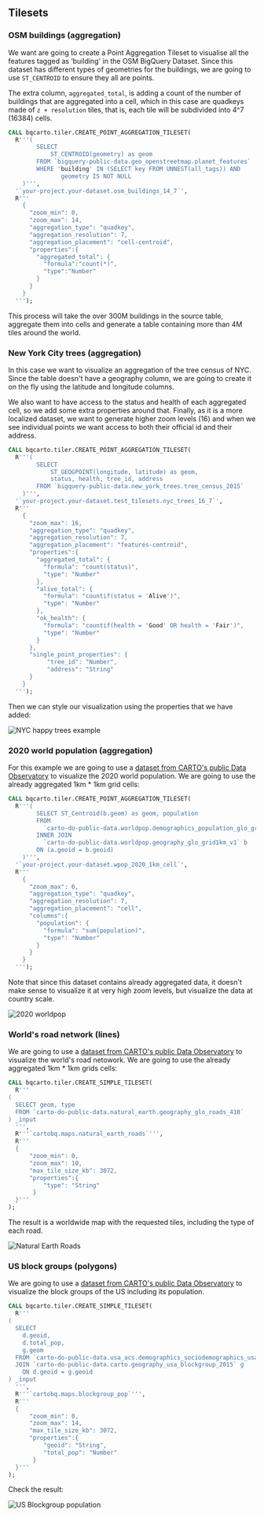 ## Tilesets

### OSM buildings (aggregation)

We want are going to create a Point Aggregation Tileset to visualise all the features tagged as ‘building' in the OSM BigQuery Dataset. Since this dataset has different types of geometries for the buildings, we are going to use `ST_CENTROID` to ensure they all are points.

The extra column, `aggregated_total`, is adding a count of the number of buildings that are aggregated into a cell, which in this case are quadkeys made of `z + resolution` tiles, that is, each tile will be subdivided into 4^7 (16384) cells.

```sql
CALL bqcarto.tiler.CREATE_POINT_AGGREGATION_TILESET(
  R'''(
        SELECT
            ST_CENTROID(geometry) as geom
        FROM `bigquery-public-data.geo_openstreetmap.planet_features`
        WHERE 'building' IN (SELECT key FROM UNNEST(all_tags)) AND
               geometry IS NOT NULL
    )''',
  '`your-project.your-dataset.osm_buildings_14_7`',
  R'''
    {
      "zoom_min": 0,
      "zoom_max": 14,
      "aggregation_type": "quadkey",
      "aggregation_resolution": 7,
      "aggregation_placement": "cell-centroid",
      "properties":{
        "aggregated_total": {
          "formula":"count(*)",
          "type":"Number"
        }
      }
    }
  ''');
  ```

This process will take the over 300M buildings in the source table, aggregate them into cells and generate a table containing more than 4M tiles around the world.

### New York City trees (aggregation)

In this case we want to visualize an aggregation of the tree census of NYC. Since the table doesn't have a geography column, we are going to create it on the fly using the latitude and longitude columns.

We also want to have access to the status and health of each aggregated cell, so we add some extra properties around that. Finally, as it is a more localized dataset, we want to generate higher zoom levels (16) and when we see individual points we want access to both their official id and their address.

```sql
CALL bqcarto.tiler.CREATE_POINT_AGGREGATION_TILESET(
  R'''(
        SELECT
            ST_GEOGPOINT(longitude, latitude) as geom,
            status, health, tree_id, address
        FROM `bigquery-public-data.new_york_trees.tree_census_2015`
    )''',
  '`your-project.your-dataset.test_tilesets.nyc_trees_16_7`',
  R'''
    {
      "zoom_max": 16,
      "aggregation_type": "quadkey",
      "aggregation_resolution": 7,
      "aggregation_placement": "features-centroid",
      "properties":{
        "aggregated_total": {
          "formula": "count(status)",
          "type": "Number"
        },
        "alive_total": {
          "formula": "countif(status = 'Alive')",
          "type": "Number"
        },
        "ok_health": {
          "formula": "countif(health = 'Good' OR health = 'Fair')",
          "type": "Number"        
        }
      },
      "single_point_properties": {
           "tree_id": "Number",
           "address": "String"
      }
    }
  ''');
```

Then we can style our visualization using the properties that we have added:

![NYC happy trees example](/img/bq-spatial-extension/tiler/examples-nychappytrees.png)

### 2020 world population (aggregation)

For this example we are going to use a [dataset from CARTO's public Data Observatory](https://carto.com/spatial-data-catalog/browser/dataset/wp_population_172b5dfd) to visualize the 2020 world population. We are going to use the already aggregated 1km * 1km grid cells:

```sql
CALL bqcarto.tiler.CREATE_POINT_AGGREGATION_TILESET(
  R'''(
        SELECT ST_Centroid(b.geom) as geom, population
        FROM
          `carto-do-public-data.worldpop.demographics_population_glo_grid1km_v1_yearly_2020` a
        INNER JOIN
          `carto-do-public-data.worldpop.geography_glo_grid1km_v1` b
        ON (a.geoid = b.geoid)
    )''',
  '`your-project.your-dataset.wpop_2020_1km_cell`',
  R'''
    {
      "zoom_max": 6,
      "aggregation_type": "quadkey",
      "aggregation_resolution": 7,
      "aggregation_placement": "cell",
      "columns":{
        "population": {
          "formula": "sum(population)",
          "type": "Number"
        }
      }
    }
  ''');
  ```

  Note that since this dataset contains already aggregated data, it doesn't make sense to visualize it at very high zoom levels, but visualize the data at country scale.

![2020 worldpop](/img/bq-spatial-extension/tiler/examples-worldpop2020.png)


### World's road network (lines)

We are going to use a [dataset from CARTO's public Data Observatory](https://carto.com/spatial-data-catalog/browser/geography/ne_roads_9ff89987) to visualize the world's road netowork. We are going to use the already aggregated 1km * 1km grids cells:

```sql
CALL bqcarto.tiler.CREATE_SIMPLE_TILESET(
  R'''
(
  SELECT geom, type
  FROM `carto-do-public-data.natural_earth.geography_glo_roads_410`
) _input
  ''',
  R'''`cartobq.maps.natural_earth_roads`''',
  R'''
  {
      "zoom_min": 0,
      "zoom_max": 10,
      "max_tile_size_kb": 3072,
      "properties":{
          "type": "String"
       }
  }'''
);
```

The result is a worldwide map with the requested tiles, including the type of each road.

![Natural Earth Roads](/img/bq-spatial-extension/tiler/examples-naturalearthroads.png)

### US block groups (polygons)

We are going to use a [dataset from CARTO's public Data Observatory](https://carto.com/spatial-data-catalog/browser/dataset/acs_sociodemogr_95c726f9) to visualize the block groups of the US including its population.

```sql
CALL bqcarto.tiler.CREATE_SIMPLE_TILESET(
  R'''
(
  SELECT
    d.geoid,
    d.total_pop,
    g.geom 
  FROM `carto-do-public-data.usa_acs.demographics_sociodemographics_usa_blockgroup_2015_5yrs_20142018` d
  JOIN `carto-do-public-data.carto.geography_usa_blockgroup_2015` g
    ON d.geoid = g.geoid
) _input
  ''',
  R'''`cartobq.maps.blockgroup_pop`''',
  R'''
  {
      "zoom_min": 0,
      "zoom_max": 14,
      "max_tile_size_kb": 3072,
      "properties":{
          "geoid": "String",
          "total_pop": "Number"
       }
  }'''
);
```

Check the result:

![US Blockgroup population](/img/bq-spatial-extension/tiler/examples-blockgroup_pop.png)